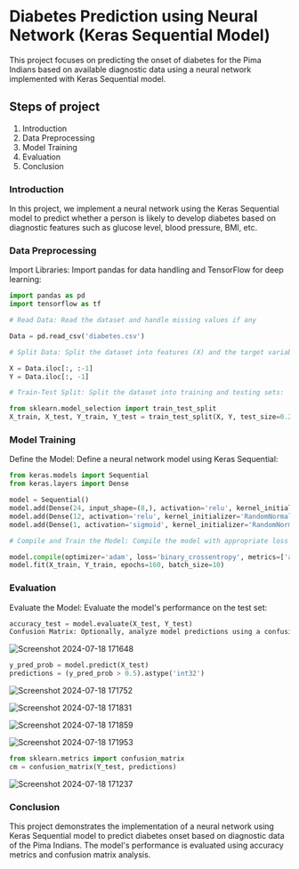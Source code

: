 
# Diabetes Prediction using Neural Network (Keras Sequential Model)
This project focuses on predicting the onset of diabetes for the Pima Indians based on available diagnostic data using a neural network implemented with Keras Sequential model.

## Steps of project
1. Introduction
2. Data Preprocessing
3. Model Training
4. Evaluation
5. Conclusion

### Introduction
In this project, we implement a neural network using the Keras Sequential model to predict whether a person is likely to develop diabetes based on diagnostic features such as glucose level, blood pressure, BMI, etc.

### Data Preprocessing
Import Libraries: Import pandas for data handling and TensorFlow for deep learning:
``` python
import pandas as pd
import tensorflow as tf

# Read Data: Read the dataset and handle missing values if any

Data = pd.read_csv('diabetes.csv')

# Split Data: Split the dataset into features (X) and the target variable (Y):

X = Data.iloc[:, :-1]
Y = Data.iloc[:, -1]

# Train-Test Split: Split the dataset into training and testing sets:

from sklearn.model_selection import train_test_split
X_train, X_test, Y_train, Y_test = train_test_split(X, Y, test_size=0.2, random_state=1234, stratify=Y)
```
### Model Training
Define the Model: Define a neural network model using Keras Sequential:
``` python
from keras.models import Sequential
from keras.layers import Dense

model = Sequential()
model.add(Dense(24, input_shape=(8,), activation='relu', kernel_initializer='RandomNormal'))
model.add(Dense(12, activation='relu', kernel_initializer='RandomNormal'))
model.add(Dense(1, activation='sigmoid', kernel_initializer='RandomNormal'))

# Compile and Train the Model: Compile the model with appropriate loss function and optimizer, then train the model

model.compile(optimizer='adam', loss='binary_crossentropy', metrics=['accuracy'])
model.fit(X_train, Y_train, epochs=160, batch_size=10)
```
### Evaluation
Evaluate the Model: Evaluate the model's performance on the test set:
``` python
accuracy_test = model.evaluate(X_test, Y_test)
Confusion Matrix: Optionally, analyze model predictions using a confusion matrix for further insights:
```
![Screenshot 2024-07-18 171648](https://github.com/user-attachments/assets/faac5459-af75-45cd-adb5-b5288a29e895)
```python
y_pred_prob = model.predict(X_test)
predictions = (y_pred_prob > 0.5).astype('int32')
```
![Screenshot 2024-07-18 171752](https://github.com/user-attachments/assets/a4c806ee-2a52-42bc-81a4-a973dddd645e)

![Screenshot 2024-07-18 171831](https://github.com/user-attachments/assets/1df1af58-4a2f-4be3-bd3e-c534589091c8)

![Screenshot 2024-07-18 171859](https://github.com/user-attachments/assets/49a1d76a-3373-429e-9958-c0504129d897)

![Screenshot 2024-07-18 171953](https://github.com/user-attachments/assets/cf3164cf-f129-4491-8870-272f9a9c31bb)


``` python
from sklearn.metrics import confusion_matrix
cm = confusion_matrix(Y_test, predictions)
```
![Screenshot 2024-07-18 171237](https://github.com/user-attachments/assets/f6632f1f-a7da-4cab-9fd9-de311a45651e)


### Conclusion
This project demonstrates the implementation of a neural network using Keras Sequential model to predict diabetes onset based on diagnostic data of the Pima 
Indians. The model's performance is evaluated using accuracy metrics and confusion matrix analysis.












             
